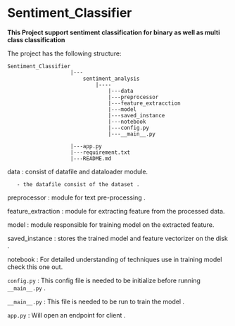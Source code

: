 # Sentiment_Classifier
**This Project support sentiment classification for binary as well as multi class classification**

The project has the following structure:

    Sentiment_Classifier                                  
                        |---
                            sentiment_analysis            
                                |----
                                    |---data
                                    |---preprocessor
                                    |---feature_extracction
                                    |---model
                                    |---saved_instance
                                    |---notebook
                                    |---config.py
                                    |---__main__.py
                                    
                        |---app.py
                        |---requirement.txt
                        |---README.md
                            
                            
       
 data : consist of datafile and dataloader module. 
 
       - the datafile consist of the dataset .
 preprocessor : module for text pre-processing .
 
 feature_extraction : module for extracting feature from the processed data.
 
 model : module responsible for training model on the extracted feature.
  
 saved_instance : stores the trained model and feature vectorizer on the disk .
 
 notebook : For detailed understanding of techniques use in training model check this one out.
 
`config.py` :  This config file is needed to be initialize before running `__main__.py` .

`__main__.py` : This file is needed to be run to train the model .

`app.py` : Will open an endpoint for  client .



